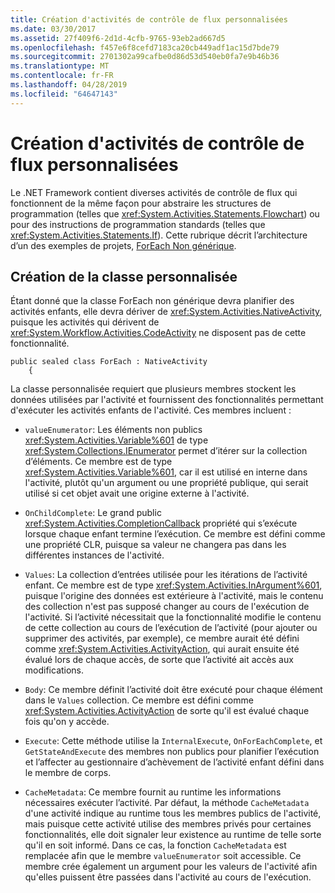 ```yaml
---
title: Création d'activités de contrôle de flux personnalisées
ms.date: 03/30/2017
ms.assetid: 27f409f6-2d1d-4cfb-9765-93eb2ad667d5
ms.openlocfilehash: f457e6f8cefd7183ca20cb449adf1ac15d7bde79
ms.sourcegitcommit: 2701302a99cafbe0d86d53d540eb0fa7e9b46b36
ms.translationtype: MT
ms.contentlocale: fr-FR
ms.lasthandoff: 04/28/2019
ms.locfileid: "64647143"
---
```

# <a name="creating-custom-flow-control-activities"></a>Création d'activités de contrôle de flux personnalisées
Le .NET Framework contient diverses activités de contrôle de flux qui fonctionnent de la même façon pour abstraire les structures de programmation (telles que <xref:System.Activities.Statements.Flowchart>) ou pour des instructions de programmation standards (telles que <xref:System.Activities.Statements.If>). Cette rubrique décrit l’architecture d’un des exemples de projets, [ForEach Non générique](./samples/non-generic-foreach.md).  
  
## <a name="creating-the-custom-class"></a>Création de la classe personnalisée  
 Étant donné que la classe ForEach non générique devra planifier des activités enfants, elle devra dériver de <xref:System.Activities.NativeActivity>, puisque les activités qui dérivent de <xref:System.Workflow.Activities.CodeActivity> ne disposent pas de cette fonctionnalité.  
  
```  
public sealed class ForEach : NativeActivity  
    {  
```  
  
 La classe personnalisée requiert que plusieurs membres stockent les données utilisées par l'activité et fournissent des fonctionnalités permettant d'exécuter les activités enfants de l'activité. Ces membres incluent :  
  
- `valueEnumerator`: Les éléments non publics <xref:System.Activities.Variable%601> de type <xref:System.Collections.IEnumerator> permet d’itérer sur la collection d’éléments. Ce membre est de type <xref:System.Activities.Variable%601>, car il est utilisé en interne dans l'activité, plutôt qu'un argument ou une propriété publique, qui serait utilisé si cet objet avait une origine externe à l'activité.  
  
- `OnChildComplete`: Le grand public <xref:System.Activities.CompletionCallback> propriété qui s’exécute lorsque chaque enfant termine l’exécution. Ce membre est défini comme une propriété CLR, puisque sa valeur ne changera pas dans les différentes instances de l'activité.  
  
- `Values`: La collection d’entrées utilisée pour les itérations de l’activité enfant. Ce membre est de type <xref:System.Activities.InArgument%601>, puisque l'origine des données est extérieure à l'activité, mais le contenu des collection n'est pas supposé changer au cours de l'exécution de l'activité. Si l’activité nécessitait que la fonctionnalité modifie le contenu de cette collection au cours de l’exécution de l’activité (pour ajouter ou supprimer des activités, par exemple), ce membre aurait été défini comme <xref:System.Activities.ActivityAction>, qui aurait ensuite été évalué lors de chaque accès, de sorte que l’activité ait accès aux modifications.  
  
- `Body`: Ce membre définit l’activité doit être exécuté pour chaque élément dans le `Values` collection. Ce membre est défini comme <xref:System.Activities.ActivityAction> de sorte qu'il est évalué chaque fois qu'on y accède.  
  
- `Execute`: Cette méthode utilise la `InternalExecute`, `OnForEachComplete`, et `GetStateAndExecute` des membres non publics pour planifier l’exécution et l’affecter au gestionnaire d’achèvement de l’activité enfant défini dans le membre de corps.  
  
- `CacheMetadata`: Ce membre fournit au runtime les informations nécessaires exécuter l’activité. Par défaut, la méthode `CacheMetadata` d'une activité indique au runtime tous les membres publics de l'activité, mais puisque cette activité utilise des membres privés pour certaines fonctionnalités, elle doit signaler leur existence au runtime de telle sorte qu'il en soit informé. Dans ce cas, la fonction `CacheMetadata` est remplacée afin que le membre `valueEnumerator` soit accessible. Ce membre crée également un argument pour les valeurs de l'activité afin qu'elles puissent être passées dans l'activité au cours de l'exécution.
